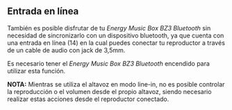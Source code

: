## Entrada en línea

También es posible disfrutar de tu *Energy Music Box BZ3 Bluetooth* sin necesidad de sincronizarlo con un dispositivo bluetooth, ya que cuenta con una entrada en línea (14) en la cual puedes conectar tu reproductor a través de un cable de audio con jack de 3,5mm.

Es necesario tener el *Energy Music Box BZ3 Bluetooth* encendido para utilizar esta función.

**NOTA:** Mientras se utiliza el altavoz en modo line-in, no es posible controlar la reproducción o el volumen desde el propio altavoz, siendo necesario realizar estas acciones desde el reproductor conectado.
